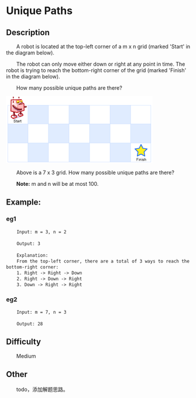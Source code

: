 # Unique Paths

## Description

&emsp;&emsp;A robot is located at the top-left corner of a m x n grid \(marked 'Start' in the diagram below\).
            
&emsp;&emsp;The robot can only move either down or right at any point in time. The robot is trying to reach the 
bottom-right corner of the grid \(marked 'Finish' in the diagram below\).
            
&emsp;&emsp;How many possible unique paths are there?

![robot maze](robot_maze.png)

&emsp;&emsp;Above is a 7 x 3 grid. How many possible unique paths are there?

&emsp;&emsp;**Note:** m and n will be at most 100.
            
## Example:

### eg1

```
    Input: m = 3, n = 2
    
    Output: 3
    
    Explanation:
    From the top-left corner, there are a total of 3 ways to reach the bottom-right corner:
    1. Right -> Right -> Down
    2. Right -> Down -> Right
    3. Down -> Right -> Right
```

### eg2

```
    Input: m = 7, n = 3
    
    Output: 28
```

## Difficulty

&emsp;&emsp;Medium

## Other

&emsp;&emsp;todo，添加解题思路。